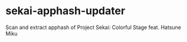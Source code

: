 # sekai-apphash-updater

Scan and extract apphash of Project Sekai: Colorful Stage feat. Hatsune Miku
